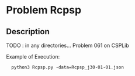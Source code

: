 # Problem Rcpsp
## Description
TODO : in any directories...
Problem 061 on CSPLib

Example of Execution:
```
  python3 Rcpsp.py -data=Rcpsp_j30-01-01.json
